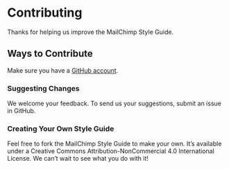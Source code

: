 # Contributing

Thanks for helping us improve the MailChimp Style Guide.

## Ways to Contribute

Make sure you have a [GitHub account](https://github.com/signup/free).

### Suggesting Changes

We welcome your feedback. To send us your suggestions, submit an issue in GitHub.

### Creating Your Own Style Guide

Feel free to fork the MailChimp Style Guide to make your own. It’s available under a Creative Commons Attribution-NonCommercial 4.0 International License. We can’t wait to see what you do with it!
